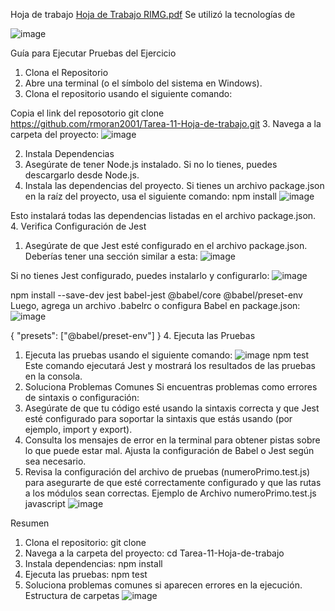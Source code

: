 Hoja de trabajo
[Hoja de Trabajo RIMG.pdf](https://github.com/user-attachments/files/16998494/Hoja.de.Trabajo.RIMG.pdf) Se utilizó la tecnologías de 

![image](https://github.com/user-attachments/assets/b3eaa9e8-01c9-4cdb-85c1-57539f472484)


Guía para Ejecutar Pruebas del Ejercicio
1. Clona el Repositorio
1.	Abre una terminal (o el símbolo del sistema en Windows).
2.	Clona el repositorio usando el siguiente comando:

Copia el link del reposotorio 
git clone https://github.com/rmoran2001/Tarea-11-Hoja-de-trabajo.git
3.	Navega a la carpeta del proyecto:
![image](https://github.com/user-attachments/assets/c92af996-65c2-42d5-a85b-e72fe9186966)

2. Instala Dependencias
1.	Asegúrate de tener Node.js instalado. Si no lo tienes, puedes descargarlo desde Node.js.
2.	Instala las dependencias del proyecto. Si tienes un archivo package.json en la raíz del proyecto, usa el siguiente comando:
npm install
![image](https://github.com/user-attachments/assets/58b19510-0a4d-42e7-8d3d-4cee99b2433c)

Esto instalará todas las dependencias listadas en el archivo package.json.
4. Verifica Configuración de Jest
1.	Asegúrate de que Jest esté configurado en el archivo package.json. Deberías tener una sección similar a esta:
![image](https://github.com/user-attachments/assets/0b4812d0-9733-478e-a850-04e59c5e0503)

Si no tienes Jest configurado, puedes instalarlo y configurarlo:
![image](https://github.com/user-attachments/assets/c51fead9-2ab2-4b50-9a54-d58177dd6572)

npm install --save-dev jest babel-jest @babel/core @babel/preset-env
Luego, agrega un archivo .babelrc o configura Babel en package.json:
![image](https://github.com/user-attachments/assets/88e5cce4-5365-4489-ab26-0bb00ef8f08e)

{
  "presets": ["@babel/preset-env"]
}
4. Ejecuta las Pruebas
1.	Ejecuta las pruebas usando el siguiente comando:
![image](https://github.com/user-attachments/assets/0531f599-910f-4d87-b9b7-beb5ebc0c8bd)
npm test
Este comando ejecutará Jest y mostrará los resultados de las pruebas en la consola.
5. Soluciona Problemas Comunes
Si encuentras problemas como errores de sintaxis o configuración:
1.	Asegúrate de que tu código esté usando la sintaxis correcta y que Jest esté configurado para soportar la sintaxis que estás usando (por ejemplo, import y export).
2.	Consulta los mensajes de error en la terminal para obtener pistas sobre lo que puede estar mal. Ajusta la configuración de Babel o Jest según sea necesario.
3.	Revisa la configuración del archivo de pruebas (numeroPrimo.test.js) para asegurarte de que esté correctamente configurado y que las rutas a los módulos sean correctas.
Ejemplo de Archivo numeroPrimo.test.js
javascript
![image](https://github.com/user-attachments/assets/19613ac7-05fe-40e6-bb81-38917b9b467d)

Resumen
1.	Clona el repositorio: git clone <URL del repositorio>
2.	Navega a la carpeta del proyecto: cd Tarea-11-Hoja-de-trabajo
3.	Instala dependencias: npm install
4.	Ejecuta las pruebas: npm test
5.	Soluciona problemas comunes si aparecen errores en la ejecución.
Estructura de carpetas
![image](https://github.com/user-attachments/assets/39d01a85-0fc8-4f94-9f2c-937de90b344e)


